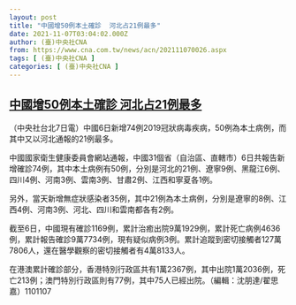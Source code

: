 ```yaml
---
layout: post
title: "中國增50例本土確診  河北占21例最多"
date: 2021-11-07T03:04:02.000Z
author: (臺)中央社CNA
from: https://www.cna.com.tw/news/acn/202111070026.aspx
tags: [ (臺)中央社CNA ]
categories: [ (臺)中央社CNA ]
---
```

<!--1636254242000-->
[中國增50例本土確診  河北占21例最多](https://www.cna.com.tw/news/acn/202111070026.aspx)
------

<div>
<div></div><div><p>（中央社台北7日電）中國6日新增74例2019冠狀病毒疾病，50例為本土病例，而其中又以河北通報的21例最多。</p><p>中國國家衛生健康委員會網站通報，中國31個省（自治區、直轄市）6日共報告新增確診74例，其中本土病例有50例，分別是河北的21例、遼寧9例、黑龍江6例、四川4例、河南3例、雲南3例、甘肅2例、江西和寧夏各1例。</p><p>另外，當天新增無症狀感染者35例，其中21例為本土病例，分別是遼寧的8例、江西4例、河南3例、河北、四川和雲南都各有2例。</p><p>截至6日，中國現有確診1169例，累計治癒出院9萬1929例，累計死亡病例4636例，累計報告確診9萬7734例，現有疑似病例3例。累計追蹤到密切接觸者127萬7806人，還在醫學觀察的密切接觸者有4萬8133人。</p><p>在港澳累計確診部分，香港特別行政區共有1萬2367例，其中出院1萬2036例，死亡213例；澳門特別行政區則有77例，其中75人已經出院。（編輯：沈朋達/翟思嘉）1101107</p></div>
</div>
